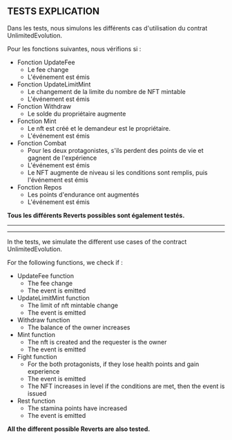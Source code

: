 ## TESTS EXPLICATION

Dans les tests, nous simulons les différents cas d'utilisation du contrat UnlimitedEvolution.  

Pour les fonctions suivantes, nous vérifions si :
* Fonction UpdateFee
  - Le fee change
  - L'événement est émis
* Fonction UpdateLimitMint
  - Le changement de la limite du nombre de NFT mintable
  - L'événement est émis
* Fonction Withdraw
  - Le solde du propriétaire augmente
* Fonction Mint
  - Le nft est créé et le demandeur est le propriétaire.
  - L'événement est émis
* Fonction Combat
  - Pour les deux protagonistes, s'ils perdent des points de vie et gagnent de l'expérience
  - L'événement est émis
  - Le NFT augmente de niveau si les conditions sont remplis, puis l'événement est émis
* Fonction Repos
  - Les points d'endurance ont augmentés
  - L'événement est émis

**Tous les différents Reverts possibles sont également testés.**

***
***

In the tests, we simulate the different use cases of the contract UnlimitedEvolution.  

For the following functions, we check if :
* UpdateFee function
  - The fee change
  - The event is emitted
* UpdateLimitMint function
  - The limit of nft mintable change
  - The event is emitted
* Withdraw function
  - The balance of the owner increases
* Mint function
  - The nft is created and the requester is the owner
  - The event is emitted
* Fight function
  - For the both protagonists, if they lose health points and gain experience
  - The event is emitted
  - The NFT increases in level if the conditions are met, then the event is issued
* Rest function
  - The stamina points have increased
  - The event is emitted

**All the different possible Reverts are also tested.**
